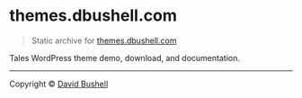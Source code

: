 themes.dbushell.com
===================

> Static archive for [themes.dbushell.com](https://themes.dbushell.com/)

Tales WordPress theme demo, download, and documentation.

* * *

Copyright © [David Bushell](https://dbushell.com)
